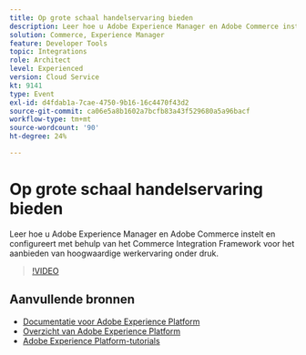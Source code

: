 ```yaml
---
title: Op grote schaal handelservaring bieden
description: Leer hoe u Adobe Experience Manager en Adobe Commerce instelt en configureert met behulp van het Commerce Integration Framework voor het aanbieden van hoogwaardige werkervaring onder druk.
solution: Commerce, Experience Manager
feature: Developer Tools
topic: Integrations
role: Architect
level: Experienced
version: Cloud Service
kt: 9141
type: Event
exl-id: d4fdab1a-7cae-4750-9b16-16c4470f43d2
source-git-commit: ca06e5a8b1602a7bcfb83a43f529680a5a96bacf
workflow-type: tm+mt
source-wordcount: '90'
ht-degree: 24%

---
```


# Op grote schaal handelservaring bieden

Leer hoe u Adobe Experience Manager en Adobe Commerce instelt en configureert met behulp van het Commerce Integration Framework voor het aanbieden van hoogwaardige werkervaring onder druk.

>[!VIDEO](https://video.tv.adobe.com/v/337582/?quality=12&learn=on&hidetitle=true)

## Aanvullende bronnen

- [Documentatie voor Adobe Experience Platform](https://experienceleague.adobe.com/docs/experience-platform.html)
- [Overzicht van Adobe Experience Platform](https://experienceleague.adobe.com/docs/experience-platform/landing/home.html)
- [Adobe Experience Platform-tutorials](https://experienceleague.adobe.com/docs/platform-learn/tutorials/overview.html?lang=nl)
